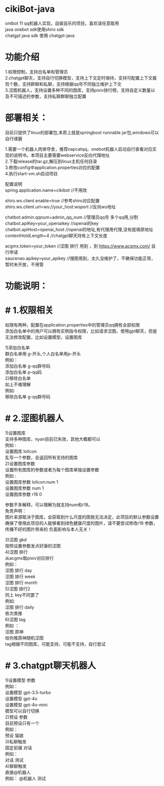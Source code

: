 # cikiBot-java
ontbot 11 qq机器人实现，自娱自乐的项目，喜欢请任意取用  
java onebot sdk使用shiro sdk  
chatgpt java sdk 使用 chatgpt-java    

# 功能介绍
1.权限控制，支持白名单和管理员  
2.chatgpt聊天，支持自行切换模型，支持上下文定时保持，支持可配置上下文裁剪个数，支持群聊和私聊，支持根据qq号不同独立维护上下文  
3.涩图机器人，支持设置多种不同的图库，支持pixiv排行榜，支持自定义数量以及不可描述的参数，支持私聊群聊独立配置  

# 部署相关：  
目前只提供了linux的部署包,本质上就是springboot runnable jar包,windows可以自行琢磨  

1.需要一个机器人肉体夺舍，推荐napcatqq，onebot机器人启动自行查看对应实现的说明书。本项目主要需要webservice反向代理地址  
2.下载release的tar.gz,解压到linux主机任何目录  
3.修改config中application.properties对应的配置  
4.执行start-vm.sh启动项目  

配置说明  
spring.application.name=cikibot  //不用改  

shiro.ws.client.enable=true  //参考shiro对应配置  
shiro.ws.client.url=ws://your_host:wsport  //反向ws地址  

chatbot.admin.qqnum=admin_qq_num  //管理员qq号 多个qq用,分割  
chatbot.apiKey=your_openaikey    //openai的key  
chatbot.apiHost=openai_host     //openai的地址,有代理用代理,没有就填原地址  
contextHoldLength=4      //chatgpt聊天持有上下文长度  

acgmx.token=your_token  //涩图 排行 用到 ，到  https://www.acgmx.com/ 自行申请  
saucenao.apikey=your_apikey  //搜图用到，太久没维护了，不确保功能正常，暂时未开放，不用管  

# 功能说明：  
# # 1.权限相关  
权限有两种，配置在application.properties中的管理员qq拥有全部权限  
添加白名单中的用户可以拥有实例指令权限，比如请求涩图，使用gpt聊天，但是无法修改配置，比如设置模型，设置图库  

 1)添加白名单  
      群白名单用 g-开头,个人白名单用p-开头  
      例如：  
        添加白名单 g-qq群号码  
        添加白名单 p-qq码  
 2)移除白名单  
      如上不难理解  
      例如:  
        移除白名单 g-qq群号码  
    
  
# # 2.涩图机器人  
 1)设置图库  
   支持多种图库，nyan目前已失效，其他大概都可以  
   例如 :  
    设置图库 lolicon  
    乱写一个参数，会返回所有支持的图库  
 2)设置图库参数   
   设置所有图库的参数或者为每个图库单独设置参数  
   例如 :  
    设置图库参数 lolicon:num 1  
    设置图库参数 num 1  
    设置图库参数 r18 0  

  参数不多解释，可以理解为就支持num和r18。  
  免责声明：  
    图片来源取决于图库，会获取到什么尺度的图我无法决定，此项目的默认参数设置确保了使用此项目的人能够看到绿色健康尺度的图片，请不要尝试修改r18 参数，传播不好的图片带来的     负面影响与本人无关！  

3)涩图 gkd  
   按照设置参数发点好康的涩图  
4)涩图 排行  
   从acgmx取pixiv对应排行  
   例如：  
    涩图 排行 day  
    涩图 排行 week  
    涩图 排行 month  
5)涩图 排行2  
  同上 key不同罢了  
    例如:  
    涩图 排行 daily  
   依次类推  
6)涩图 tag  
  例如 ：  
    涩图 原神  
   给你推原神随机涩图  
   tag根据不同图库，可能支持，可能不支持，自行尝试  


# # 3.chatgpt聊天机器人  
 1)设置模型 参数  
      例如：  
           设置模型 gpt-3.5-turbo  
           设置模型 gpt-4o  
           设置模型 gpt-4o-mini  
      模型可以自行切换  
 2)预设 参数  
      目前预设只有一个   
      例如：  
        预设 猫娘  
 3)私聊触发  
     固定前缀  对话   
     例如：  
        对话 测试  
 4)群聊触发  
     直接@机器人  
     例如：
       @机器人 测试

     

